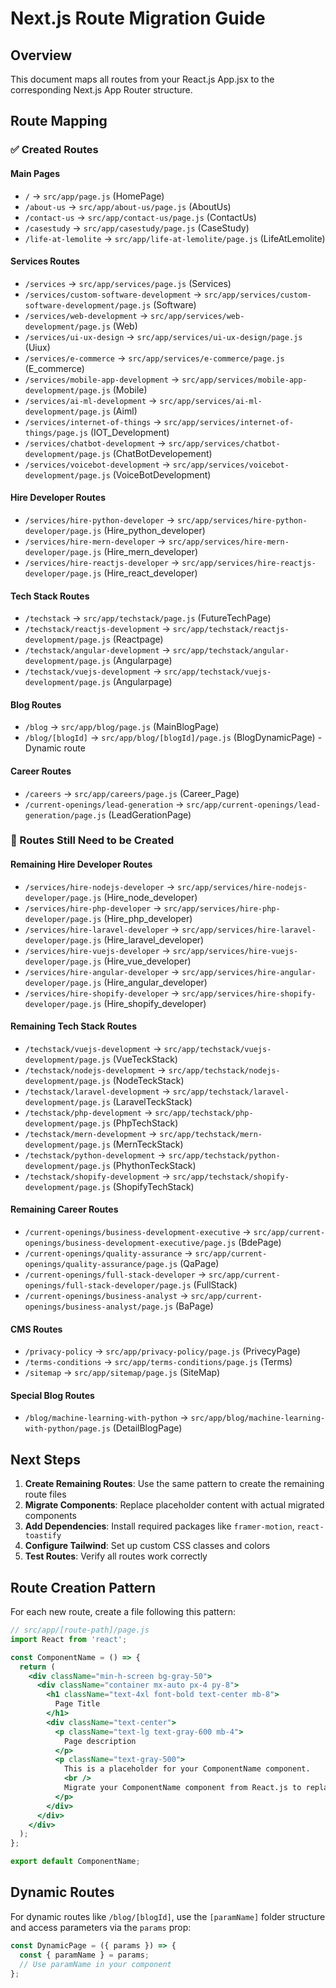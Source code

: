 # Next.js Route Migration Guide

## Overview
This document maps all routes from your React.js App.jsx to the corresponding Next.js App Router structure.

## Route Mapping

### ✅ Created Routes

#### Main Pages
- `/` → `src/app/page.js` (HomePage)
- `/about-us` → `src/app/about-us/page.js` (AboutUs)
- `/contact-us` → `src/app/contact-us/page.js` (ContactUs)
- `/casestudy` → `src/app/casestudy/page.js` (CaseStudy)
- `/life-at-lemolite` → `src/app/life-at-lemolite/page.js` (LifeAtLemolite)

#### Services Routes
- `/services` → `src/app/services/page.js` (Services)
- `/services/custom-software-development` → `src/app/services/custom-software-development/page.js` (Software)
- `/services/web-development` → `src/app/services/web-development/page.js` (Web)
- `/services/ui-ux-design` → `src/app/services/ui-ux-design/page.js` (Uiux)
- `/services/e-commerce` → `src/app/services/e-commerce/page.js` (E_commerce)
- `/services/mobile-app-development` → `src/app/services/mobile-app-development/page.js` (Mobile)
- `/services/ai-ml-development` → `src/app/services/ai-ml-development/page.js` (Aiml)
- `/services/internet-of-things` → `src/app/services/internet-of-things/page.js` (IOT_Development)
- `/services/chatbot-development` → `src/app/services/chatbot-development/page.js` (ChatBotDevelopement)
- `/services/voicebot-development` → `src/app/services/voicebot-development/page.js` (VoiceBotDevelopment)

#### Hire Developer Routes
- `/services/hire-python-developer` → `src/app/services/hire-python-developer/page.js` (Hire_python_developer)
- `/services/hire-mern-developer` → `src/app/services/hire-mern-developer/page.js` (Hire_mern_developer)
- `/services/hire-reactjs-developer` → `src/app/services/hire-reactjs-developer/page.js` (Hire_react_developer)

#### Tech Stack Routes
- `/techstack` → `src/app/techstack/page.js` (FutureTechPage)
- `/techstack/reactjs-development` → `src/app/techstack/reactjs-development/page.js` (Reactpage)
- `/techstack/angular-development` → `src/app/techstack/angular-development/page.js` (Angularpage)
- `/techstack/vuejs-development` → `src/app/techstack/vuejs-development/page.js` (Angularpage)

#### Blog Routes
- `/blog` → `src/app/blog/page.js` (MainBlogPage)
- `/blog/[blogId]` → `src/app/blog/[blogId]/page.js` (BlogDynamicPage) - Dynamic route

#### Career Routes
- `/careers` → `src/app/careers/page.js` (Career_Page)
- `/current-openings/lead-generation` → `src/app/current-openings/lead-generation/page.js` (LeadGerationPage)

### 🔄 Routes Still Need to be Created

#### Remaining Hire Developer Routes
- `/services/hire-nodejs-developer` → `src/app/services/hire-nodejs-developer/page.js` (Hire_node_developer)
- `/services/hire-php-developer` → `src/app/services/hire-php-developer/page.js` (Hire_php_developer)
- `/services/hire-laravel-developer` → `src/app/services/hire-laravel-developer/page.js` (Hire_laravel_developer)
- `/services/hire-vuejs-developer` → `src/app/services/hire-vuejs-developer/page.js` (Hire_vue_developer)
- `/services/hire-angular-developer` → `src/app/services/hire-angular-developer/page.js` (Hire_angular_developer)
- `/services/hire-shopify-developer` → `src/app/services/hire-shopify-developer/page.js` (Hire_shopify_developer)

#### Remaining Tech Stack Routes
- `/techstack/vuejs-development` → `src/app/techstack/vuejs-development/page.js` (VueTeckStack)
- `/techstack/nodejs-development` → `src/app/techstack/nodejs-development/page.js` (NodeTeckStack)
- `/techstack/laravel-development` → `src/app/techstack/laravel-development/page.js` (LaravelTeckStack)
- `/techstack/php-development` → `src/app/techstack/php-development/page.js` (PhpTechStack)
- `/techstack/mern-development` → `src/app/techstack/mern-development/page.js` (MernTeckStack)
- `/techstack/python-development` → `src/app/techstack/python-development/page.js` (PhythonTeckStack)
- `/techstack/shopify-development` → `src/app/techstack/shopify-development/page.js` (ShopifyTechStack)

#### Remaining Career Routes
- `/current-openings/business-development-executive` → `src/app/current-openings/business-development-executive/page.js` (BdePage)
- `/current-openings/quality-assurance` → `src/app/current-openings/quality-assurance/page.js` (QaPage)
- `/current-openings/full-stack-developer` → `src/app/current-openings/full-stack-developer/page.js` (FullStack)
- `/current-openings/business-analyst` → `src/app/current-openings/business-analyst/page.js` (BaPage)

#### CMS Routes
- `/privacy-policy` → `src/app/privacy-policy/page.js` (PrivecyPage)
- `/terms-conditions` → `src/app/terms-conditions/page.js` (Terms)
- `/sitemap` → `src/app/sitemap/page.js` (SiteMap)

#### Special Blog Routes
- `/blog/machine-learning-with-python` → `src/app/blog/machine-learning-with-python/page.js` (DetailBlogPage)

## Next Steps

1. **Create Remaining Routes**: Use the same pattern to create the remaining route files
2. **Migrate Components**: Replace placeholder content with actual migrated components
3. **Add Dependencies**: Install required packages like `framer-motion`, `react-toastify`
4. **Configure Tailwind**: Set up custom CSS classes and colors
5. **Test Routes**: Verify all routes work correctly

## Route Creation Pattern

For each new route, create a file following this pattern:

```jsx
// src/app/[route-path]/page.js
import React from 'react';

const ComponentName = () => {
  return (
    <div className="min-h-screen bg-gray-50">
      <div className="container mx-auto px-4 py-8">
        <h1 className="text-4xl font-bold text-center mb-8">
          Page Title
        </h1>
        <div className="text-center">
          <p className="text-lg text-gray-600 mb-4">
            Page description
          </p>
          <p className="text-gray-500">
            This is a placeholder for your ComponentName component.
            <br />
            Migrate your ComponentName component from React.js to replace this.
          </p>
        </div>
      </div>
    </div>
  );
};

export default ComponentName;
```

## Dynamic Routes

For dynamic routes like `/blog/[blogId]`, use the `[paramName]` folder structure and access parameters via the `params` prop:

```jsx
const DynamicPage = ({ params }) => {
  const { paramName } = params;
  // Use paramName in your component
};
```



